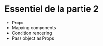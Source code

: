 # Essentiel de la partie 2

- Props
- Mapping components
- Condition rendering
- Pass object as Props



